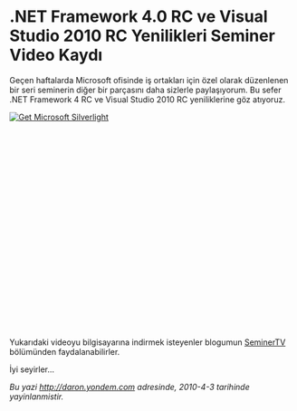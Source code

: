 # .NET Framework 4.0 RC ve Visual Studio 2010 RC Yenilikleri Seminer Video Kaydı
Geçen haftalarda Microsoft ofisinde iş ortakları için özel olarak
düzenlenen bir seri seminerin diğer bir parçasını daha sizlerle
paylaşıyorum. Bu sefer .NET Framework 4 RC ve Visual Studio 2010 RC
yeniliklerine göz atıyoruz.

<div style="width:512px;height:384px;">

[![Get Microsoft
Silverlight](http://go2.microsoft.com/fwlink/?LinkId=108181)](http://go2.microsoft.com/fwlink/?LinkID=124807)

</div>

Yukarıdaki videoyu bilgisayarına indirmek isteyenler blogumun
[SeminerTV](http://daron.yondem.com/tr/formatpage.aspx?path=seminertv.format.html)
bölümünden faydalanabilirler.

İyi seyirler...



*Bu yazi http://daron.yondem.com adresinde, 2010-4-3 tarihinde yayinlanmistir.*
